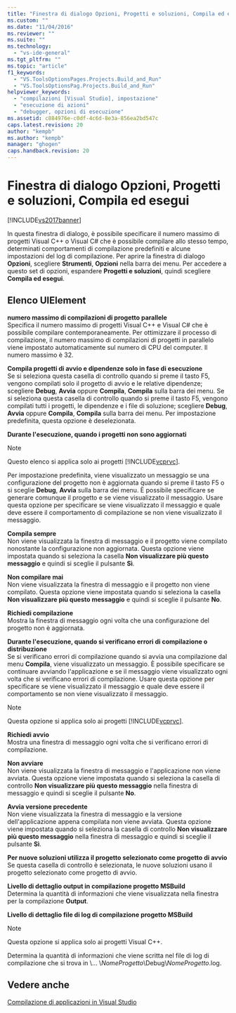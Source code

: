 ```yaml
---
title: "Finestra di dialogo Opzioni, Progetti e soluzioni, Compila ed esegui | Microsoft Docs"
ms.custom: ""
ms.date: "11/04/2016"
ms.reviewer: ""
ms.suite: ""
ms.technology: 
  - "vs-ide-general"
ms.tgt_pltfrm: ""
ms.topic: "article"
f1_keywords: 
  - "VS.ToolsOptionsPages.Projects.Build_and_Run"
  - "VS.ToolsOptionsPag.Projects.Build_and_Run"
helpviewer_keywords: 
  - "compilazioni [Visual Studio], impostazione"
  - "esecuzione di azioni"
  - "debugger, opzioni di esecuzione"
ms.assetid: c884976e-c0df-4c6d-8e3a-856ea2bd547c
caps.latest.revision: 20
author: "kempb"
ms.author: "kempb"
manager: "ghogen"
caps.handback.revision: 20
---
```

# Finestra di dialogo Opzioni, Progetti e soluzioni, Compila ed esegui
[!INCLUDE[vs2017banner](../../code-quality/includes/vs2017banner.md)]

In questa finestra di dialogo, è possibile specificare il numero massimo di progetti Visual C\+\+ o Visual C\# che è possibile compilare allo stesso tempo, determinati comportamenti di compilazione predefiniti e alcune impostazioni del log di compilazione.  Per aprire la finestra di dialogo **Opzioni**, scegliere **Strumenti**, **Opzioni** nella barra dei menu.  Per accedere a questo set di opzioni, espandere **Progetti e soluzioni**, quindi scegliere **Compila ed esegui**.  
  
## Elenco UIElement  
 **numero massimo di compilazioni di progetto parallele**  
 Specifica il numero massimo di progetti Visual C\+\+ e Visual C\# che è possibile compilare contemporaneamente.  Per ottimizzare il processo di compilazione, il numero massimo di compilazioni di progetti in parallelo viene impostato automaticamente sul numero di CPU del computer.  Il numero massimo è 32.  
  
 **Compila progetti di avvio e dipendenze solo in fase di esecuzione**  
 Se si seleziona questa casella di controllo quando si preme il tasto F5, vengono compilati solo il progetto di avvio e le relative dipendenze; scegliere **Debug**, **Avvia** oppure **Compila**, **Compila** sulla barra dei menu.  Se si seleziona questa casella di controllo quando si preme il tasto F5, vengono compilati tutti i progetti, le dipendenze e i file di soluzione; scegliere **Debug**, **Avvia** oppure **Compila**, **Compila** sulla barra dei menu.  Per impostazione predefinita, questa opzione è deselezionata.  
  
 **Durante l'esecuzione, quando i progetti non sono aggiornati**  
 > [!NOTE]
>  Questo elenco si applica solo ai progetti [!INCLUDE[vcprvc](../../code-quality/includes/vcprvc_md.md)].  
  
 Per impostazione predefinita, viene visualizzato un messaggio se una configurazione del progetto non è aggiornata quando si preme il tasto F5 o si sceglie **Debug**, **Avvia** sulla barra dei menu.  È possibile specificare se generare comunque il progetto e se viene visualizzato il messaggio.  Usare questa opzione per specificare se viene visualizzato il messaggio e quale deve essere il comportamento di compilazione se non viene visualizzato il messaggio.  
  
 **Compila sempre**  
 Non viene visualizzata la finestra di messaggio e il progetto viene compilato nonostante la configurazione non aggiornata.  Questa opzione viene impostata quando si seleziona la casella **Non visualizzare più questo messaggio** e quindi si sceglie il pulsante **Sì**.  
  
 **Non compilare mai**  
 Non viene visualizzata la finestra di messaggio e il progetto non viene compilato.  Questa opzione viene impostata quando si seleziona la casella **Non visualizzare più questo messaggio** e quindi si sceglie il pulsante **No**.  
  
 **Richiedi compilazione**  
 Mostra la finestra di messaggio ogni volta che una configurazione del progetto non è aggiornata.  
  
 **Durante l'esecuzione, quando si verificano errori di compilazione o distribuzione**  
 Se si verificano errori di compilazione quando si avvia una compilazione dal menu **Compila**, viene visualizzato un messaggio.  È possibile specificare se continuare avviando l'applicazione e se il messaggio viene visualizzato ogni volta che si verificano errori di compilazione.  Usare questa opzione per specificare se viene visualizzato il messaggio e quale deve essere il comportamento se non viene visualizzato il messaggio.  
  
> [!NOTE]
>  Questa opzione si applica solo ai progetti [!INCLUDE[vcprvc](../../code-quality/includes/vcprvc_md.md)].  
  
 **Richiedi avvio**  
 Mostra una finestra di messaggio ogni volta che si verificano errori di compilazione.  
  
 **Non avviare**  
 Non viene visualizzata la finestra di messaggio e l'applicazione non viene avviata.  Questa opzione viene impostata quando si seleziona la casella di controllo **Non visualizzare più questo messaggio** nella finestra di messaggio e quindi si sceglie il pulsante **No**.  
  
 **Avvia versione precedente**  
 Non viene visualizzata la finestra di messaggio e la versione dell'applicazione appena compilata non viene avviata.  Questa opzione viene impostata quando si seleziona la casella di controllo **Non visualizzare più questo messaggio** nella finestra di messaggio e quindi si sceglie il pulsante **Sì**.  
  
 **Per nuove soluzioni utilizza il progetto selezionato come progetto di avvio**  
 Se questa casella di controllo è selezionata, le nuove soluzioni usano il progetto selezionato come progetto di avvio.  
  
 **Livello di dettaglio output in compilazione progetto MSBuild**  
 Determina la quantità di informazioni che viene visualizzata nella finestra per la compilazione **Output**.  
  
 **Livello di dettaglio file di log di compilazione progetto MSBuild**  
 > [!NOTE]
>  Questa opzione si applica solo ai progetti Visual C\+\+.  
  
 Determina la quantità di informazioni che viene scritta nel file di log di compilazione che si trova in \\...  \\*NomeProgetto*\\Debug\\*NomeProgetto*.log.  
  
## Vedere anche  
 [Compilazione di applicazioni in Visual Studio](../../ide/compiling-and-building-in-visual-studio.md)